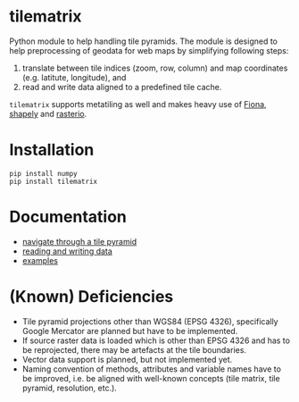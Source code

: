 # tilematrix
Python module to help handling tile pyramids. The module is designed to help preprocessing of geodata for web maps by simplifying following steps:
1. translate between tile indices (zoom, row, column) and map coordinates (e.g. latitute, longitude), and
1. read and write data aligned to a predefined tile cache.

``tilematrix`` supports metatiling as well and makes heavy use of [Fiona](https://github.com/Toblerity/Fiona), [shapely](https://github.com/Toblerity/shapely) and [rasterio](https://github.com/mapbox/rasterio).

# Installation
```shell
pip install numpy
pip install tilematrix
```

# Documentation

* [navigate through a tile pyramid](doc/tilematrix.md)
* [reading and writing data](doc/tilematrix_io.md)
* [examples](doc/examples.md)

# (Known) Deficiencies

* Tile pyramid projections other than WGS84 (EPSG 4326), specifically Google Mercator are planned but have to be implemented.
* If source raster data is loaded which is other than EPSG 4326 and has to be reprojected, there may be artefacts at the tile boundaries.
* Vector data support is planned, but not implemented yet.
* Naming convention of methods, attributes and variable names have to be improved, i.e. be aligned with well-known concepts (tile matrix, tile pyramid, resolution, etc.).
